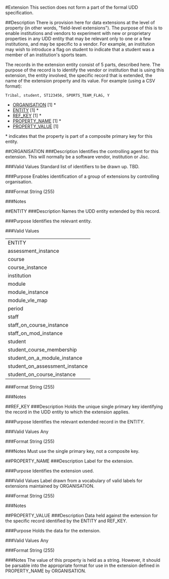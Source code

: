 #Extension
This section does not form a part of the formal UDD specification.

##Description
There is provision here for data extensions at the level of property (in other words, "field-level extensions").  The purpose of this is to enable institutions and vendors to experiment with new or proprietary properties in any UDD entity that may be relevant only to one or a few institutions, and may be specific to a vendor.  For example, an institution may wish to introduce a flag on student to indicate that a student was a member of an institution's sports team.

The records in the extension entity consist of 5 parts, described here.  The purpose of the record is to identify the vendor or institution that is using this extension, the entity involved, the specific record that is extended, the name of the extension property and its value.  For example (using a CSV format):

```
Tribal, student, ST123456, SPORTS_TEAM_FLAG, Y
```

* [ORGANISATION](#organisation) [1] *
* [ENTITY](#entity) [1] *
* [REF_KEY](#ref_key) [1] *
* [PROPERTY_NAME](#property_name) [1] *
* [PROPERTY_VALUE](#property_value) [1]

\* indicates that the property is part of a composite primary key for this entity.

##ORGANISATION
###Description
Identifies the controlling agent for this extension.  This will normally be a software vendor, institution or Jisc.

###Valid Values
Standard list of identifiers to be drawn up.  TBD.

###Purpose
Enables identification of a group of extensions by controlling organisation.

###Format
String (255)

###Notes


##ENTITY
###Description
Names the UDD entity extended by this record.

###Purpose
Identifies the relevant entity.

###Valid Values
<table>
	<tr>
		<td>ENTITY</td>
	</tr>
	<tr>
		<td>assessment_instance</td>
	</tr>
	<tr>
		<td>course</td>
	</tr>
	<tr>
		<td>course_instance</td>
	</tr>
	<tr>
		<td>institution</td>
	</tr>
	<tr>
		<td>module</td>
	</tr>
	<tr>
		<td>module_instance</td>
	</tr>
	<tr>
		<td>module_vle_map</td>
	</tr>
	<tr>
		<td>period</td>
	</tr>
	<tr>
		<td>staff</td>
	</tr>
	<tr>
		<td>staff_on_course_instance</td>
	</tr>
	<tr>
		<td>staff_on_mod_instance</td>
	</tr>
	<tr>
		<td>student</td>
	</tr>
	<tr>
		<td>student_course_membership</td>
	</tr>
	<tr>
		<td>student_on_a_module_instance</td>
	</tr>
	<tr>
		<td>student_on_assessment_instance</td>
	</tr>
	<tr>
		<td>student_on_course_instance</td>
	</tr>
</table>

###Format
String (255)

###Notes

##REF_KEY
###Description
Holds the unique single primary key identifying the record in the UDD entity to which the extension applies.

###Purpose
Identifies the relevant extended record in the ENTITY.

###Valid Values
Any

###Format
String (255)

###Notes
Must use the single primary key, not a composite key.


##PROPERTY_NAME
###Description
Label for the extension.

###Purpose
Identifies the extension used.

###Valid Values
Label drawn from a vocabulary of valid labels for extensions maintained by ORGANISATION.

###Format
String (255)

###Notes


##PROPERTY_VALUE
###Description
Data held against the extension for the specific record identified by the ENTITY and REF_KEY.

###Purpose
Holds the data for the extension.

###Valid Values
Any

###Format
String (255)

###Notes
The value of this property is held as a string.  However, it should be parsable into the appropriate format for use in the extension defined in PROPERTY_NAME by ORGANISATION.

